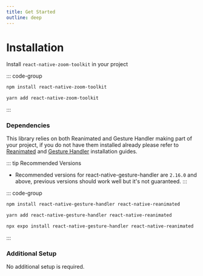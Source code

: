 ```yaml
---
title: Get Started
outline: deep
---
```


# Installation

Install `react-native-zoom-toolkit` in your project

::: code-group

```sh [npm]
npm install react-native-zoom-toolkit
```

```sh [yarn]
yarn add react-native-zoom-toolkit
```

:::

### Dependencies

This library relies on both Reanimated and Gesture Handler making part of your project, if you do not have them installed already please refer to [Reanimated](https://docs.swmansion.com/react-native-reanimated/docs/fundamentals/getting-started/) and [Gesture Handler](https://docs.swmansion.com/react-native-gesture-handler/docs/fundamentals/installation) installation guides.

::: tip Recommended Versions

- Recommended versions for react-native-gesture-handler are `2.16.0` and above, previous versions should work
  well but it's not guaranteed.
  :::

::: code-group

```sh [npm]
npm install react-native-gesture-handler react-native-reanimated
```

```sh [yarn]
yarn add react-native-gesture-handler react-native-reanimated
```

```sh [expo]
npx expo install react-native-gesture-handler react-native-reanimated
```

:::

### Additional Setup

No additional setup is required.
